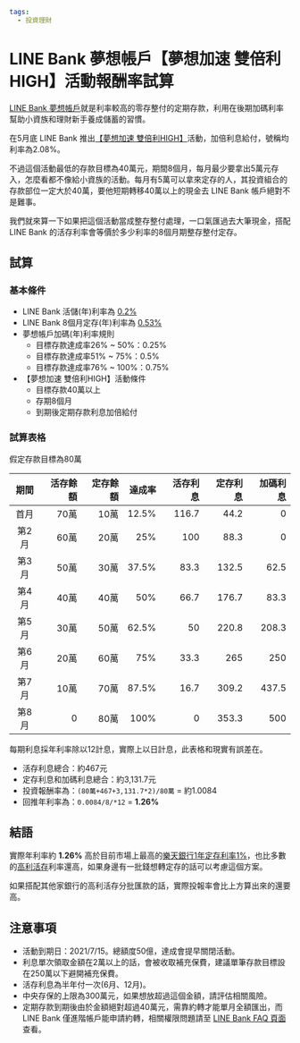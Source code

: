 ```yaml
tags:
  - 投資理財
```

# LINE Bank 夢想帳戶【夢想加速 雙倍利HIGH】活動報酬率試算

[LINE Bank 夢想帳戶](https://www.linebank.com.tw/products/detail/01010050001)就是利率較高的零存整付的定期存款，利用在後期加碼利率幫助小資族和理財新手養成儲蓄的習慣。

在5月底 LINE Bank 推出[【夢想加速 雙倍利HIGH】](https://www.linebank.com.tw/notice/events/1187209)活動，加倍利息給付，號稱均利率為2.08%。

不過這個活動最低的存款目標為40萬元，期間8個月，每月最少要拿出5萬元存入，怎麼看都不像給小資族的活動。每月有5萬可以拿來定存的人，其投資組合的存款部位一定大於40萬，要他短期轉移40萬以上的現金去 LINE Bank 帳戶絕對不是難事。

我們就來算一下如果把這個活動當成整存整付處理，一口氣匯過去大筆現金，搭配 LINE Bank 的活存利率會等價於多少利率的8個月期整存整付定存。

## 試算

### 基本條件

- LINE Bank 活儲(年)利率為 [0.2%](https://www.linebank.com.tw/products/detail/01010010001)
- LINE Bank 8個月定存(年)利率為 [0.53%](https://img.linebank.com.tw/cms/resource/products/1186790_1274.html)
- 夢想帳戶加碼(年)利率規則
  - 目標存款達成率26% ~ 50%：0.25%
  - 目標存款達成率51% ~ 75%：0.5%
  - 目標存款達成率76% ~ 100%：0.75%
- 【夢想加速 雙倍利HIGH】活動條件
  - 目標存款40萬以上
  - 存期8個月
  - 到期後定期存款利息加倍給付

### 試算表格

假定存款目標為80萬

<div class="table-wrapper">

期間|活存餘額|定存餘額|達成率|活存利息|定存利息|加碼利息
:---:|---:|---:|---:|---:|---:|---:
首月|70萬|10萬|12.5%|116.7|44.2|0
第2月|60萬|20萬|25%|100|88.3|0
第3月|50萬|30萬|37.5%|83.3|132.5|62.5
第4月|40萬|40萬|50%|66.7|176.7|83.3
第5月|30萬|50萬|62.5%|50|220.8|208.3
第6月|20萬|60萬|75%|33.3|265|250
第7月|10萬|70萬|87.5%|16.7|309.2|437.5
第8月|0|80萬|100%|0|353.3|500

</div>

每期利息採年利率除以12計息，實際上以日計息，此表格和現實有誤差在。

- 活存利息總合：約467元
- 定存利息和加碼利息總合：約3,131.7元
- 投資報酬率為：`(80萬+467+3,131.7*2)/80萬` = 約1.0084
- 回推年利率為：`0.0084/8/*12` = **1.26%**

## 結語

實際年利率約 **1.26%** 高於目前市場上最高的[樂天銀行1年定存利率1%](https://www.rakuten-bank.com.tw/portal/product/interest)，也比多數的[高利活存](/articles/high-interest-rate.html)利率還高，如果身邊有一批錢想轉定存的話可以考慮這個方案。

如果搭配其他家銀行的高利活存分批匯款的話，實際投報率會比上方算出來的還要高。

## 注意事項

- 活動到期日：2021/7/15。總額度50億，達成會提早關閉活動。
- 利息單次領取金額在2萬以上的話，會被收取補充保費，建議單筆存款目標設在250萬以下避開補充保費。
- 活存利息為半年付一次(6月、12月)。
- 中央存保的上限為300萬元，如果想放超過這個金額，請評估相關風險。
- 定期存款到期後由於金額絕對超過40萬元，需靠約轉才能單月全額匯出，而 LINE Bank 僅進階帳戶能申請約轉，相關權限問題請至 [LINE Bank FAQ 頁面](https://www.linebank.com.tw/support/faq/category/01)查看。
